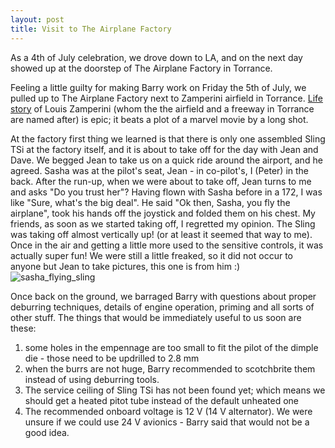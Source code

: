 ```yaml
---
layout: post
title: Visit to The Airplane Factory
---
```


As a 4th of July celebration, we drove down to LA, and on the next day showed up at the doorstep of The Airplane Factory in Torrance. 

Feeling a little guilty for making Barry work on Friday the 5th of July, we pulled up to The Airplane Factory next to Zamperini airfield
in Torrance. [Life story](https://en.wikipedia.org/wiki/Louis_Zamperini) of Louis Zamperini (whom the the airfield and a freeway in Torrance are named after) is epic; 
it beats a plot of a marvel movie by a long shot. 

At the factory first thing we learned is that there is only one assembled Sling TSi at the factory itself, and it is about to take off for the day with Jean and Dave. We begged Jean to take
us on a quick ride around the airport, and he agreed. 
Sasha was at the pilot's seat, Jean - in co-pilot's, I (Peter) in the back. After the run-up, when we were about to take off, Jean turns to me and asks "Do you trust her"? 
Having flown with Sasha before in a 172, I was like "Sure, what's the big deal". He said "Ok then, Sasha, you fly the airplane", took his hands off the joystick and folded them on his chest. My friends, as soon as we started taking off, I regretted my opinion. 
The Sling was taking off almost vertically up! (or at least it seemed that way to me). 
Once in the air and getting a little more used to the sensitive controls, it was actually super fun! We were still a little freaked, so it did not occur to anyone but Jean to take pictures, this one is from him :) 
![sasha_flying_sling](https://lh3.googleusercontent.com/-vPUkFFnNiSE/XSA1Jo4FWAI/AAAAAAAAZ18/-7fZb40NNRUuywdYklEkXRNhsm1Jz7SqACK8BGAs/s0/2019-07-05.jpg) 

Once back on the ground, we barraged Barry with questions about proper deburring techniques, details of engine operation, priming and all sorts of other stuff. 
The things that would be immediately useful to us soon are these:

1. some holes in the empennage are too small to fit the pilot of the dimple die - those need to be updrilled to 2.8 mm
2. when the burrs are not huge, Barry recommended to scotchbrite them instead of using deburring tools.
3. The service ceiling of Sling TSi has not been found yet; which means we should get a heated pitot tube instead of the default unheated one
4. The recommended onboard voltage is 12 V (14 V alternator). We were unsure if we could use 24 V avionics - Barry said that would not be a good idea.
